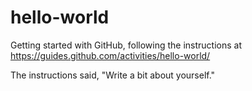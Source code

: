 # hello-world
Getting started with GitHub, following the instructions at https://guides.github.com/activities/hello-world/ 

The instructions said, "Write a bit about yourself."
